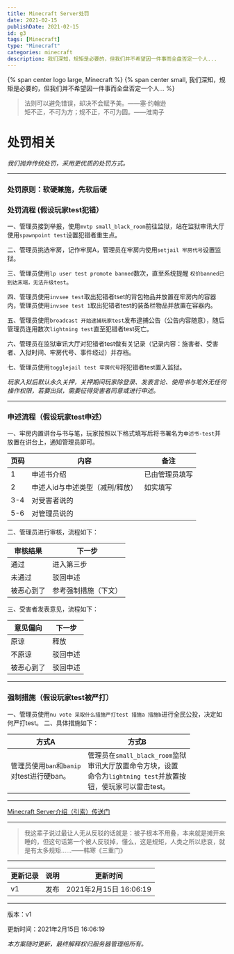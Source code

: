 ```yaml
---
title: Minecraft Server处罚
date: 2021-02-15
publishDate: 2021-02-15
id: g3
tags: [Minecraft]
type: "Minecraft"
categories: minecraft
description: 我们深知，规矩是必要的，但我们并不希望因一件事而全盘否定一个人...
---
```

{% span center logo large, Minecraft %}
{% span center small, 我们深知，规矩是必要的，但我们并不希望因一件事而全盘否定一个人... %}
> 法则可以避免错误，却决不会赋予美。——塞·约翰逊
> <br/>矩不正，不可为方；规不正，不可为圆。——淮南子


# **处罚相关** #
*我们抛弃传统处罚，采用更优质的处罚方式。*

---
### 处罚原则：软硬兼施，先软后硬 
### 处罚流程 (假设玩家test犯错）
一、管理员接到举报，使用`mvtp small_black_room`前往监狱，站在监狱审讯大厅使用`spawnpoint test`设置犯错者重生点。

二、管理员挑选牢房，记作牢房A，管理员在牢房内使用`setjail 牢房代号`设置监狱。

三、管理员使用`lp user test promote banned`数次，直至系统提醒
`权价banned已到达末端，无法升级test`。

四、管理员使用`invsee test`取出犯错者tset的背包物品并放置在牢房内的容器内，管理员使用`invsee test 1`取出犯错者test的装备栏物品并放置在容器内。

五、管理员使用`broadcast 开始逮捕玩家test`发布逮捕公告（公告内容随意），随后管理员连用数次`lightning test`直至犯错者test死亡。

六、管理员在监狱审讯大厅对犯错者test做有关记录（记录内容：施害者、受害者、入狱时间、牢房代号、事件经过）并存档。

七、管理员使用`togglejail test 牢房代号`将犯错者test置入监狱。

*玩家入狱后默认永久关押，关押期间玩家除登录、发表言论、使用书与笔外无任何操作权限，若要出狱，需要征得受害者同意或进行申述。*

---

### 申述流程（假设玩家test申述）
一、牢房内置讲台与书与笔，玩家按照以下格式填写后将书署名为`申述书-test`并放置在讲台上，通知管理员即可。


| 页码 | 内容 | 备注 |
| -| - | - |
| 1 | 申述书介绍 | 已由管理员填写 |
| 2 | 申述人id与申述类型（减刑/释放） | 如实填写 |
|3-4|对受害者说的||
|5-6|对管理员说的||


二、管理员进行审核，流程如下：


|审核结果|下一步|
| -| - |
|通过|进入第三步|
|未通过|驳回申述|
|被恶心到了|参考强制措施（下文）|


三、受害者发表意见，流程如下：


|意见偏向|下一步|
|-|-|
|原谅|释放|
|不原谅|驳回申述|
|被恶心到了|驳回申述|
---
### 强制措施（假设玩家test被严打）
一、管理员使用`nu vote 采取什么措施严打test 措施a 措施b`进行全民公投，决定如何严打test。
二、具体措施如下：


|方式A|方式B|
|-|-|
|管理员使用`ban`和`banip`</br>对test进行硬ban。|管理员在`small_black_room`监狱<br/>审讯大厅放置命令方块，设置<br/>命令为`lightning test`并放置按<br/>钮，使玩家可以雷击test。
---
[Minecraft Server介绍（引索）传送门](https://tsingloong.xyz/g1/ "传送门")

---
> 我这辈子说过最让人无从反驳的话就是：被子根本不用叠，本来就是摊开来睡的，但这句话第一个被人反驳掉，懂么，这是规矩，人类之所以悲哀，就是有太多规矩……——韩寒《三重门》

---
|更新记录|说明|更新时间|
|-|-|-|
|v1|发布|2021年2月15日 16:06:19|
---
版本：v1

更新时间：2021年2月15日 16:06:19

*本方案随时更新，最终解释权归服务器管理组所有。*